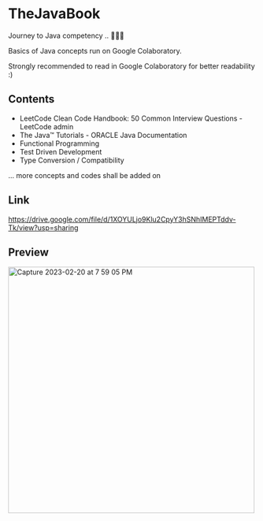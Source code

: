 # TheJavaBook
 
 Journey to Java competency .. 👨🏻‍💻
 
 Basics of Java concepts run on Google Colaboratory.

 Strongly recommended to read in Google Colaboratory for better readability :) 
 

## Contents
- LeetCode Clean Code Handbook: 50 Common Interview Questions - LeetCode admin 
- The Java™ Tutorials - ORACLE Java Documentation
- Functional Programming 
- Test Driven Development
- Type Conversion / Compatibility

... more concepts and codes shall be added on 

## Link 
https://drive.google.com/file/d/1XOYULjo9Klu2CpyY3hSNhIMEPTddv-Tk/view?usp=sharing

## Preview 
<img width="500" alt="Capture 2023-02-20 at 7 59 05 PM" src="https://user-images.githubusercontent.com/96886982/220221876-03e8a561-d667-41aa-b76b-990b1f354913.png">
